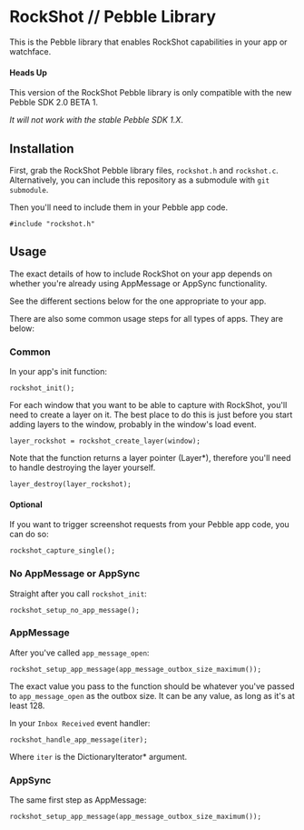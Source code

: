 # RockShot // Pebble Library

This is the Pebble library that enables RockShot capabilities in your app or watchface.

#### Heads Up

This version of the RockShot Pebble library is only compatible with the new Pebble SDK 2.0 BETA 1. 

*It will not work with the stable Pebble SDK 1.X*.

## Installation

First, grab the RockShot Pebble library files, ```rockshot.h``` and ```rockshot.c```. Alternatively, you can include this repository as a submodule with ```git submodule```.

Then you'll need to include them in your Pebble app code.

    #include "rockshot.h"
    
## Usage

The exact details of how to include RockShot on your app depends on whether you're already using AppMessage or AppSync functionality.

See the different sections below for the one appropriate to your app.

There are also some common usage steps for all types of apps. They are below:

### Common

In your app's init function:

    rockshot_init();

For each window that you want to be able to capture with RockShot, you'll need to create a layer on it. The best place to do this is just before you start adding layers to the window, probably in the window's load event.

    layer_rockshot = rockshot_create_layer(window);
    
Note that the function returns a layer pointer (Layer*), therefore you'll need to handle destroying the layer yourself.

    layer_destroy(layer_rockshot);
    
#### Optional

If you want to trigger screenshot requests from your Pebble app code, you can do so:

    rockshot_capture_single();
    
### No AppMessage or AppSync

Straight after you call ```rockshot_init```:

    rockshot_setup_no_app_message();

### AppMessage

After you've called ```app_message_open```:

    rockshot_setup_app_message(app_message_outbox_size_maximum());
    
The exact value you pass to the function should be whatever you've passed to ```app_message_open``` as the outbox size. It can be any value, as long as it's at least 128.

In your ```Inbox Received``` event handler:

    rockshot_handle_app_message(iter);
    
Where ```iter``` is the DictionaryIterator* argument.
  
### AppSync

The same first step as AppMessage:

    rockshot_setup_app_message(app_message_outbox_size_maximum());
